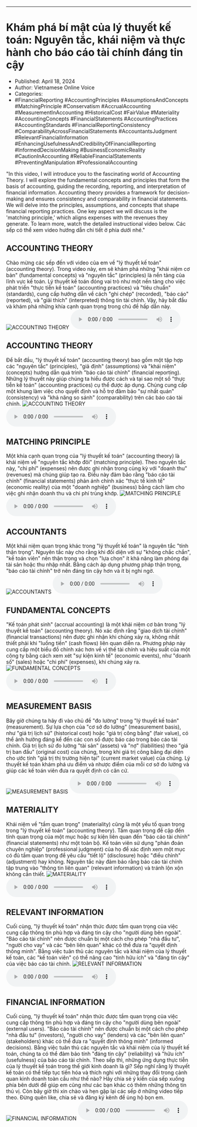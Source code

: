 
---

# Khám phá bí mật của lý thuyết kế toán: Nguyên tắc, khái niệm và thực hành cho báo cáo tài chính đáng tin cậy

- Published: April 18, 2024
- Author: Vietnamese Online Voice
- Categories: 
- #FinancialReporting #AccountingPrinciples #AssumptionsAndConcepts #MatchingPrinciple #Conservatism #AccrualAccounting #MeasurementInAccounting #HistoricalCost #FairValue #Materiality #AccountingConcepts #FinancialStatements #AccountingPractices #AccountingStandards #FinancialReportingConsistency #ComparabilityAcrossFinancialStatements #AccountantsJudgment #RelevantFinancialInformation #EnhancingUsefulnessAndCredibilityOfFinancialReporting #InformedDecisionMaking #BusinessEconomicReality #CautionInAccounting #ReliableFinancialStatements #PreventingManipulation #ProfessionalAccounting

"In this video, I will introduce you to the fascinating world of Accounting Theory. I will explore the fundamental concepts and principles that form the basis of accounting, guiding the recording, reporting, and interpretation of financial information. Accounting theory provides a framework for decision-making and ensures consistency and comparability in financial statements. We will delve into the principles, assumptions, and concepts that shape financial reporting practices. One key aspect we will discuss is the 'matching principle,' which aligns expenses with the revenues they generate. To learn more, watch the detailed instructional video below. Các sếp có thể xem video hướng dẫn chi tiết ở phía dưới nhé."


## ACCOUNTING THEORY

Chào mừng các sếp đến với video của em về "lý thuyết kế toán" (accounting theory). Trong video này, em sẽ khám phá những "khái niệm cơ bản" (fundamental concepts) và "nguyên tắc" (principles) là nền tảng của lĩnh vực kế toán. Lý thuyết kế toán đóng vai trò như một nền tảng cho việc phát triển "thực tiễn kế toán" (accounting practices) và "tiêu chuẩn" (standards), cung cấp hướng dẫn về cách "ghi chép" (recorded), "báo cáo" (reported), và "giải thích" (interpreted) thông tin tài chính. Vậy, hãy bắt đầu và khám phá những khía cạnh quan trọng trong chủ đề hấp dẫn này.
![ACCOUNTING THEORY](https://http-archiver-apis-production-80.schnworks.com/storage/images/transitions/2024-04-18/transition--26217738232-Montserrat-Thin-512DA8.jpg)
![ACCOUNTING THEORY](https://http-archiver-apis-production-80.schnworks.com/storage/audio/file-58949410179.mp3)



## ACCOUNTING THEORY

Để bắt đầu, "lý thuyết kế toán" (accounting theory) bao gồm một tập hợp các "nguyên tắc" (principles), "giả định" (assumptions) và "khái niệm" (concepts) hướng dẫn quá trình "báo cáo tài chính" (financial reporting). Những lý thuyết này giúp chúng ta hiểu được cách và tại sao một số "thực tiễn kế toán" (accounting practices) cụ thể được áp dụng. Chúng cung cấp một khung làm việc cho quyết định và hỗ trợ đảm bảo "sự nhất quán" (consistency) và "khả năng so sánh" (comparability) trên các báo cáo tài chính.
![ACCOUNTING THEORY](https://http-archiver-apis-production-80.schnworks.com/storage/images/transitions/2024-04-18/transition--17929646980-Montserrat-Thin-512DA8.jpg)
![ACCOUNTING THEORY](https://http-archiver-apis-production-80.schnworks.com/storage/audio/file-34873458247.mp3)



## MATCHING PRINCIPLE

Một khía cạnh quan trọng của "lý thuyết kế toán" (accounting theory) là khái niệm về "nguyên tắc khớp đôi" (matching principle). Theo nguyên tắc này, "chi phí" (expenses) nên được ghi nhận trong cùng kỳ với "doanh thu" (revenues) mà chúng giúp tạo ra. Điều này đảm bảo rằng "báo cáo tài chính" (financial statements) phản ánh chính xác "thực tế kinh tế" (economic reality) của một "doanh nghiệp" (business) bằng cách làm cho việc ghi nhận doanh thu và chi phí trùng khớp.
![MATCHING PRINCIPLE](https://http-archiver-apis-production-80.schnworks.com/storage/images/transitions/2024-04-18/transition-6587329038-Montserrat-SemiBold-004895.jpg)
![MATCHING PRINCIPLE](https://http-archiver-apis-production-80.schnworks.com/storage/audio/file-88426824614.mp3)



## ACCOUNTANTS

Một khái niệm quan trọng khác trong "lý thuyết kế toán" là nguyên tắc "tính thận trọng". Nguyên tắc này cho rằng khi đối diện với sự "không chắc chắn", "kế toán viên" nên thận trọng và chọn "lựa chọn" ít khả năng làm phóng đại tài sản hoặc thu nhập nhất. Bằng cách áp dụng phương pháp thận trọng, "báo cáo tài chính" trở nên đáng tin cậy hơn và ít bị nghi ngờ.
![ACCOUNTANTS](https://http-archiver-apis-production-80.schnworks.com/storage/images/transitions/2024-04-18/transition--15610678417-Montserrat-Regular-880E4F.jpg)
![ACCOUNTANTS](https://http-archiver-apis-production-80.schnworks.com/storage/audio/file-33296930675.mp3)



## FUNDAMENTAL CONCEPTS

"Kế toán phát sinh" (accrual accounting) là một khái niệm cơ bản trong "lý thuyết kế toán" (accounting theory). Nó xác định rằng "giao dịch tài chính" (financial transactions) nên được ghi nhận khi chúng xảy ra, không nhất thiết phải khi "luồng tiền" (cash flows) liên quan diễn ra. Phương pháp này cung cấp một biểu đồ chính xác hơn về vị thế tài chính và hiệu suất của một công ty bằng cách xem xét "sự kiện kinh tế" (economic events), như "doanh số" (sales) hoặc "chi phí" (expenses), khi chúng xảy ra.
![FUNDAMENTAL CONCEPTS](https://http-archiver-apis-production-80.schnworks.com/storage/images/transitions/2024-04-18/transition-5807786063-Montserrat-Black-1A237E.jpg)
![FUNDAMENTAL CONCEPTS](https://http-archiver-apis-production-80.schnworks.com/storage/audio/file-15133862271.mp3)



## MEASUREMENT BASIS

Bây giờ chúng ta hãy đi vào chủ đề "đo lường" trong "lý thuyết kế toán" (measurement). Sự lựa chọn của "cơ sở đo lường" (measurement basis), như "giá trị lịch sử" (historical cost) hoặc "giá trị công bằng" (fair value), có thể ảnh hưởng đáng kể đến các con số được báo cáo trong báo cáo tài chính. Giá trị lịch sử đo lường "tài sản" (assets) và "nợ" (liabilities) theo "giá trị ban đầu" (original cost) của chúng, trong khi giá trị công bằng đại diện cho ước tính "giá trị thị trường hiện tại" (current market value) của chúng. Lý thuyết kế toán khám phá ưu điểm và nhược điểm của mỗi cơ sở đo lường và giúp các kế toán viên đưa ra quyết định có căn cứ.
![MEASUREMENT BASIS](https://http-archiver-apis-production-80.schnworks.com/storage/images/transitions/2024-04-18/transition--48930022131-Montserrat-Regular-7B1FA2.jpg)
![MEASUREMENT BASIS](https://http-archiver-apis-production-80.schnworks.com/storage/audio/file-37082695844.mp3)



## MATERIALITY

Khái niệm về "tầm quan trọng" (materiality) cũng là một yếu tố quan trọng trong "lý thuyết kế toán" (accounting theory). Tầm quan trọng đề cập đến tính quan trọng của một mục hoặc sự kiện liên quan đến "báo cáo tài chính" (financial statements) như một toàn bộ. Kế toán viên sử dụng "phán đoán chuyên nghiệp" (professional judgment) của họ để xác định xem một mục có đủ tầm quan trọng để yêu cầu "tiết lộ" (disclosure) hoặc "điều chỉnh" (adjustment) hay không. Nguyên tắc này đảm bảo rằng báo cáo tài chính tập trung vào "thông tin liên quan" (relevant information) và tránh lộn xộn không cần thiết.
![MATERIALITY](https://http-archiver-apis-production-80.schnworks.com/storage/images/transitions/2024-04-18/transition--35227619303-Montserrat-Medium-004895.jpg)
![MATERIALITY](https://http-archiver-apis-production-80.schnworks.com/storage/audio/file-8292687296.mp3)



## RELEVANT INFORMATION

Cuối cùng, "lý thuyết kế toán" nhận thức được tầm quan trọng của việc cung cấp thông tin phù hợp và đáng tin cậy cho "người dùng bên ngoài". "Báo cáo tài chính" nên được chuẩn bị một cách cho phép "nhà đầu tư", "người cho vay" và các "bên liên quan" khác có thể đưa ra "quyết định thông minh". Bằng việc tuân thủ các nguyên tắc và khái niệm của lý thuyết kế toán, các "kế toán viên" có thể nâng cao "tính hữu ích" và "đáng tin cậy" của việc báo cáo tài chính.
![RELEVANT INFORMATION](https://http-archiver-apis-production-80.schnworks.com/storage/images/transitions/2024-04-18/transition-20850048252-Montserrat-Bold-7B1FA2.jpg)
![RELEVANT INFORMATION](https://http-archiver-apis-production-80.schnworks.com/storage/audio/file-2582398262.mp3)



## FINANCIAL INFORMATION

Cuối cùng, "lý thuyết kế toán" nhận thức được tầm quan trọng của việc cung cấp thông tin phù hợp và đáng tin cậy cho "người dùng bên ngoài" (external users). "Báo cáo tài chính" nên được chuẩn bị một cách cho phép "nhà đầu tư" (investors), "người cho vay" (lenders) và các "bên liên quan" (stakeholders) khác có thể đưa ra "quyết định thông minh" (informed decisions). Bằng việc tuân thủ các nguyên tắc và khái niệm của lý thuyết kế toán, chúng ta có thể đảm bảo tính "đáng tin cậy" (reliability) và "hữu ích" (usefulness) của báo cáo tài chính.
Theo sếp thì, những ứng dụng thực tiễn của lý thuyết kế toán trong thế giới kinh doanh là gì? Sếp nghĩ rằng lý thuyết kế toán có thể tiếp tục tiến hóa và thích nghi với những thay đổi trong cảnh quan kinh doanh toàn cầu như thế nào? Hãy chia sẻ ý kiến của sếp xuống phía bên dưới để giúp em cũng như các bạn khác có thêm những thông tin thú vị. Còn bây giờ thì xin chào và hẹn gặp lại các sếp ở những video tiếp theo. Đừng quên like, chia sẻ và đăng ký kênh để ủng hộ bọn em.
![FINANCIAL INFORMATION](https://http-archiver-apis-production-80.schnworks.com/storage/images/transitions/2024-04-18/transition-34718317161-Montserrat-Regular-673AB7.jpg)
![FINANCIAL INFORMATION](https://http-archiver-apis-production-80.schnworks.com/storage/audio/file-858960366.mp3)

